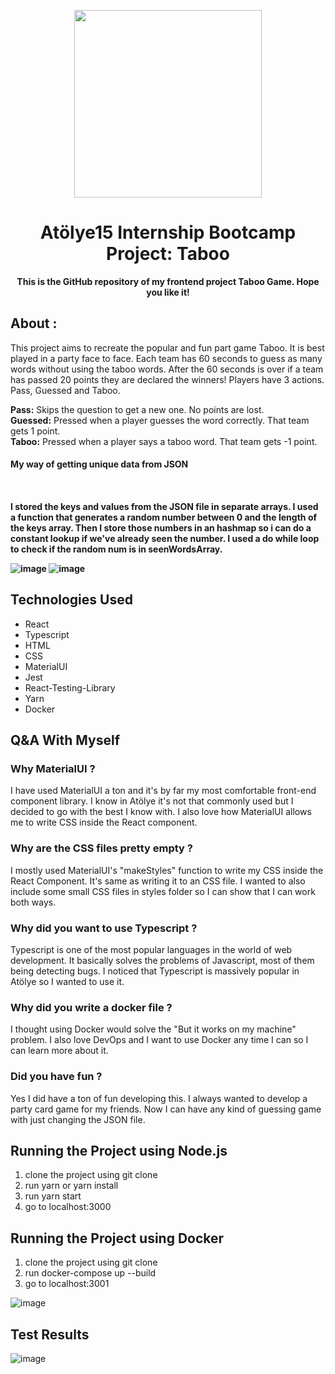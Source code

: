 
<p align="center">
	<img src="https://avatars.githubusercontent.com/u/1424101?s=280&v=4" width=300px height=300px>
	<h1 align="center"> Atölye15 Internship Bootcamp Project: Taboo </h1>
		<p align="center">
			<b>This is the GitHub repository of my frontend project Taboo Game. Hope you like it!</b> 
		</p>  
</p>

## About :

This project aims to recreate the popular and fun part game Taboo. It is best played in a party face to face. Each team has 60 seconds to guess as many words without using the taboo words. After the 60 seconds is over if a team has passed 20 points they are declared the winners! Players have 3 actions. Pass, Guessed and Taboo.

<b>Pass:</b> Skips the question to get a new one. No points are lost. <br>
<b>Guessed:</b> Pressed when a player guesses the word correctly. That team gets 1 point. <br>
<b>Taboo:</b> Pressed when a player says a taboo word. That team gets -1 point. <br>

<h4>My way of getting unique data from JSON <h4> <br>
	
I stored the keys and values from the JSON file in separate arrays. I used a function that generates a random number between 0 and the length of the keys array. Then I store those numbers in an hashmap so i can do a constant lookup if we've already seen the number. I used a do while loop to check if the random num is in seenWordsArray.

![image](https://user-images.githubusercontent.com/59853931/149701972-d964b07b-b4a3-4f14-8971-dd751d5319f1.png)
![image](https://user-images.githubusercontent.com/59853931/149702048-afd18f64-fadb-4645-9a03-0c5f9ba6be1c.png)


## Technologies Used
- React
- Typescript 
- HTML
- CSS
- MaterialUI
- Jest
- React-Testing-Library
- Yarn
- Docker

## Q&A With Myself

### Why MaterialUI ?
I have used MaterialUI a ton and it's by far my most comfortable front-end component library. I know in Atölye it's not that commonly used but I decided to go with the best I know with. I also love how MaterialUI allows me to write CSS inside the React component.

### Why are the CSS files pretty empty ?
I mostly used MaterialUI's "makeStyles" function to write my CSS inside the React Component. It's same as writing it to an CSS file. I wanted to also include some small CSS files in styles folder so I can show that I can work both ways.

### Why did you want to use Typescript ?
Typescript is one of the most popular languages in the world of web development. It basically solves the problems of Javascript, most of them being detecting bugs. I noticed that Typescript is massively popular in Atölye so I wanted to use it.

### Why did you write a docker file ?
I thought using Docker would solve the "But it works on my machine" problem. I also love DevOps and I want to use Docker any time I can so I can learn more about it.

### Did you have fun ?
Yes I did have a ton of fun developing this. I always wanted to develop a party card game for my friends. Now I can have any kind of guessing game with just changing the JSON file.

## Running the Project using Node.js
1. clone the project using git clone
2. run yarn or yarn install
3. run yarn start
4. go to localhost:3000

## Running the Project using Docker
1. clone the project using git clone
2. run docker-compose up --build
3. go to localhost:3001

![image](https://user-images.githubusercontent.com/59853931/149702490-4978f152-89e5-4d67-a34d-8789d77ca3ff.png)


## Test Results

![image](https://user-images.githubusercontent.com/59853931/149701917-21cc190a-aec5-45b7-8c84-82596f865c33.png)
